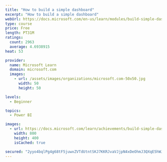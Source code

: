 ```yaml
---
title: "How to build a simple dashboard"
excerpt: "How to build a simple dashboard"
webUrl: https://docs.microsoft.com/en-us/learn/modules/build-simple-dashboard/
type: course
price: Free
length: PT31M
ratings:
  count: 2963
  average: 4.6938915
heat: 53

provider:
  name: Microsoft Learn
  domain: microsoft.com
  images:
    - url: /assets/images/organizations/microsoft.com-50x50.jpg
      width: 50
      height: 50

levels:
  - Beginner

topics:
  - Power BI

images:
  - url: https://docs.microsoft.com/learn/achievements/build-simple-dashboard-social.png
    width: 800
    height: 400
    isCached: true

secured: "2yyo4bqlPg4g68tF5juwxZVTdUtntSKJ7KKRJvaVJjpN4xDeOhmJ3QXqE5hWJQ7DdYYb4sVlSDZ2MtosvqaL/WFvt9k/7idGZRhagCOod1eO13rKJp64RJEm0Q5za1v4ltXKribSlUHd8EWnCjE44m6lNiQn9ewTWObaNjgXQbDvefR7KzPj+TKZOMpnRR7tybzECJqAZgEhwl4Y98a8/GDd8YY1rhKShkprDGTSkhv/c5MZ+Y70UZUxJSM9qOua3abFU72Y+rSeZ+Lh7sOZGr7jJQFV8RUHduW8AVgDWuCZSQKULodWMqn3UdW9T1s/moVrLb8LJTcomcJbds3REOH/ozRdJB1ynC7p0t7+S6HYSVcUsF/OG9sMGDQdQmE7UxLTTGM+s8oObI7p0h2RRFVrrq0flIYGFNeWYAKMt2M=;tPVWne5AecNaAdN7ssS5kQ=="
---
```


